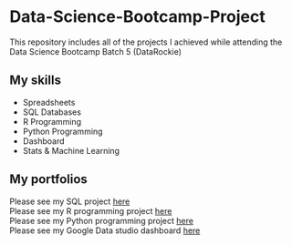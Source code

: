 # Data-Science-Bootcamp-Project
This repository includes all of the projects I achieved while attending the Data Science Bootcamp Batch 5 (DataRockie)



## My skills

- Spreadsheets
- SQL Databases
- R Programming
- Python Programming
- Dashboard
- Stats & Machine Learning

## My portfolios

Please see my SQL project [here](https://github.com/beannut/Data-Science-Bootcamp-Project/tree/main/SQL)  
Please see my R programming project [here](https://github.com/beannut/Data-Science-Bootcamp-Project/tree/main/R%20programming)   
Please see my Python programming project [here](https://github.com/beannut/Data-Science-Bootcamp-Project/tree/main/Python%20programming)   
Please see my Google Data studio dashboard [here](https://github.com/beannut/Data-Science-Bootcamp-Project/blob/main/Sales_Report_Batch_5_(July_2022)%20(2).pdf)
